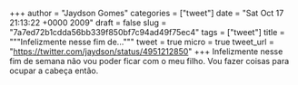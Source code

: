 
+++
author = "Jaydson Gomes"
categories = ["tweet"]
date = "Sat Oct 17 21:13:22 +0000 2009"
draft = false
slug = "7a7ed72b1cdda56bb339f850bf7c94ad49f75ec4"
tags = ["tweet"]
title = """Infelizmente nesse fim de..."""
tweet = true
micro = true
tweet_url = "https://twitter.com/jaydson/status/4951212850"
+++
Infelizmente nesse fim de semana não vou poder ficar com o meu filho. Vou fazer coisas para ocupar a cabeça então.

